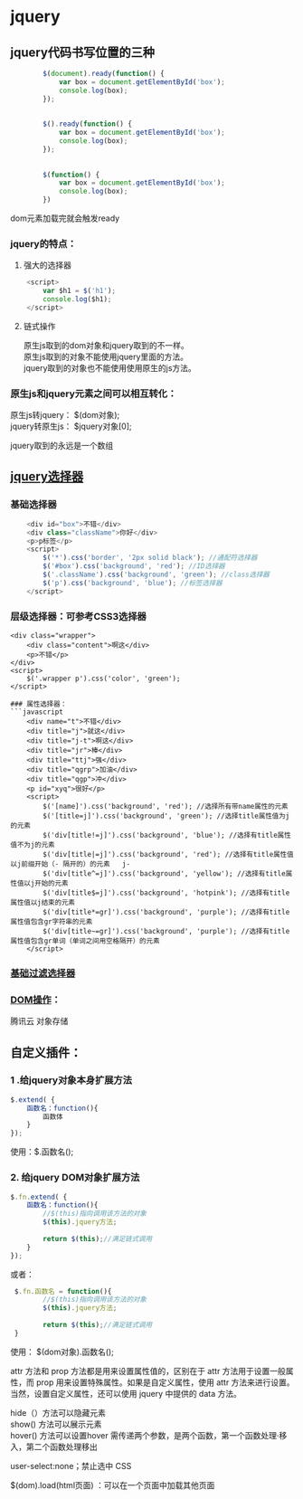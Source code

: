 # jquery

## jquery代码书写位置的三种

```javascript
        $(document).ready(function() {
            var box = document.getElementById('box');
            console.log(box);
        });
        
        
        $().ready(function() {
            var box = document.getElementById('box');
            console.log(box);
        });
        
        
        $(function() {
            var box = document.getElementById('box');
            console.log(box);
        })
```
dom元素加载完就会触发ready

### jquery的特点：
1. 强大的选择器
```javascript
    <script>
        var $h1 = $('h1');
        console.log($h1);
    </script>
```
2. 链式操作

    原生js取到的dom对象和jquery取到的不一样。  
    原生js取到的对象不能使用jquery里面的方法。  
    jquery取到的对象也不能使用使用原生的js方法。

### 原生js和jquery元素之间可以相互转化：  
原生js转jquery： $(dom对象);   
jquery转原生js： $jquery对象[0];

jquery取到的永远是一个数组

## [jquery选择器](https://www.jquery123.com/category/selectors/)

### 基础选择器
```javascript
    <div id="box">不错</div>
    <div class="className">你好</div>
    <p>p标签</p>
    <script>
        $('*').css('border', '2px solid black'); //通配符选择器
        $('#box').css('background', 'red'); //ID选择器
        $('.className').css('background', 'green'); //class选择器
        $('p').css('background', 'blue'); //标签选择器
    </script>
```
### 层级选择器：可参考CSS3选择器
    <div class="wrapper">
        <div class="content">啊这</div>
        <p>不错</p>
    </div>
    <script>
        $('.wrapper p').css('color', 'green');
    </script>
```
### 属性选择器：
```javascript
    <div name="t">不错</div>
    <div title="j">就这</div>
    <div title="j-t">啊这</div>
    <div title="jr">棒</div>
    <div title="ttj">强</div>
    <div title="qgrp">加油</div>
    <div title="qgp">冲</div>
    <p id="xyq">很好</p>
    <script>
        $('[name]').css('background', 'red'); //选择所有带name属性的元素
        $('[title=j]').css('background', 'green'); //选择title属性值为j的元素
        $('div[title!=j]').css('background', 'blue'); //选择有title属性值不为j的元素   
        $('div[title|=j]').css('background', 'red'); //选择有title属性值以j前缀开始（- 隔开的）的元素   j-
        $('div[title^=j]').css('background', 'yellow'); //选择有title属性值以j开始的元素
        $('div[title$=j]').css('background', 'hotpink'); //选择有title属性值以j结束的元素
        $('div[title*=gr]').css('background', 'purple'); //选择有title属性值包含gr字符串的元素
        $('div[title~=gr]').css('background', 'purple'); //选择有title属性值包含gr单词（单词之间用空格隔开）的元素
    </script>
```
### [基础过滤选择器](https://www.jquery123.com/category/selectors/basic-filter-selectors/)



### [DOM操作](https://www.jquery123.com/category/manipulation/)：



腾讯云
对象存储

## 自定义插件：
### 1 .给jquery对象本身扩展方法
```javascript
$.extend( {
    函数名：function(){
        函数体    
    }
});
```
使用：$.函数名();

### 2. 给jquery DOM对象扩展方法
```javascript
$.fn.extend( {
    函数名：function(){
        //$(this)指向调用该方法的对象
        $(this).jquery方法;
        
        return $(this);//满足链式调用
    }
});
```
 或者：
```javascript
 $.fn.函数名 = function(){
        //$(this)指向调用该方法的对象
        $(this).jquery方法;
        
        return $(this);//满足链式调用
 }
```
 使用：
 $(dom对象).函数名();

attr 方法和 prop 方法都是用来设置属性值的，区别在于 attr 方法用于设置一般属性，而 prop 用来设置特殊属性。如果是自定义属性，使用 attr 方法来进行设置。当然，设置自定义属性，还可以使用 jquery 中提供的 data 方法。


hide（）方法可以隐藏元素  
show() 方法可以展示元素  
hover() 方法可以设置hover 需传递两个参数，是两个函数，第一个函数处理·移入，第二个函数处理移出

user-select:none；禁止选中 CSS

$(dom).load(html页面) ：可以在一个页面中加载其他页面